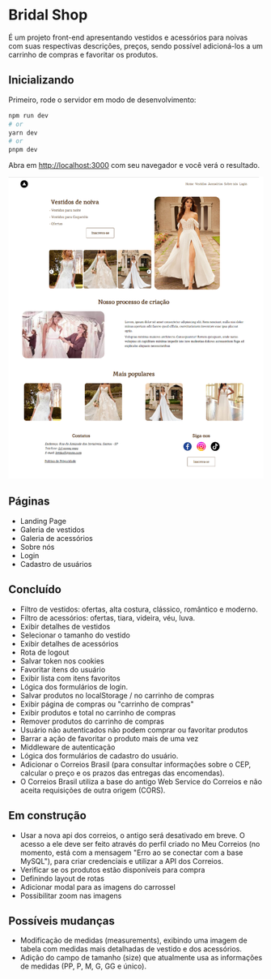# Bridal Shop

É um projeto front-end apresentando vestidos e acessórios para noivas com suas respectivas descrições, preços, sendo possível adicioná-los a um carrinho de compras e favoritar os produtos.

## Inicializando

Primeiro, rode o servidor em modo de desenvolvimento:

```bash
npm run dev
# or
yarn dev
# or
pnpm dev
```

Abra em [http://localhost:3000](http://localhost:3000) com seu navegador e você verá o resultado.

![Banner](../bridal-shop/public/banner.png)

## Páginas

- Landing Page
- Galeria de vestidos
- Galeria de acessórios
- Sobre nós
- Login
- Cadastro de usuários

## Concluído

- Filtro de vestidos: ofertas, alta costura, clássico, romântico e moderno.
- Filtro de acessórios: ofertas, tiara, videira, véu, luva.
- Exibir detalhes de vestidos
- Selecionar o tamanho do vestido
- Exibir detalhes de acessórios
- Rota de logout
- Salvar token nos cookies
- Favoritar itens do usuário
- Exibir lista com itens favoritos
- Lógica dos formulários de login.
- Salvar produtos no localStorage / no carrinho de compras
- Exibir página de compras ou "carrinho de compras"
- Exibir produtos e total no carrinho de compras
- Remover produtos do carrinho de compras
- Usuário não autenticados não podem comprar ou favoritar produtos
- Barrar a ação de favoritar o produto mais de uma vez
- Middleware de autenticação
- Lógica dos formulários de cadastro do usuário.
- Adicionar o Correios Brasil (para consultar informações sobre o CEP, calcular o preço e os prazos das entregas das encomendas).
- O Correios Brasil utiliza a base do antigo Web Service do Correios e não aceita requisições de outra origem (CORS).

## Em construção

- Usar a nova api dos correios, o antigo será desativado em breve. O acesso a ele deve ser feito através do perfil criado no Meu Correios (no momento, está com a mensagem "Erro ao se conectar com a base MySQL"), para criar credenciais e utilizar a API dos Correios.
- Verificar se os produtos estão disponíveis para compra
- Definindo layout de rotas
- Adicionar modal para as imagens do carrossel
- Possibilitar zoom nas imagens

## Possíveis mudanças

- Modificação de medidas (measurements), exibindo uma imagem de tabela com medidas mais detalhadas de vestido e dos acessórios.
- Adição do campo de tamanho (size) que atualmente usa as informações de medidas (PP, P, M, G, GG e único).
